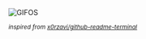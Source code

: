 <div align="justify">
<picture>
    <source media="(prefers-color-scheme: dark)" srcset="https://i.ibb.co/KzpV2d2/output-gif.gif">
    <source media="(prefers-color-scheme: light)" srcset="https://i.ibb.co/KzpV2d2/output-gif.gif">
    <img alt="GIFOS" src="https://i.ibb.co/KzpV2d2/output-gif.gif">
</picture>

<sub><i>inspired from [x0rzavi/github-readme-terminal](https://github.com/x0rzavi/github-readme-terminal)</i></sub>

</div>

<!-- Image deletion URL: https://ibb.co/bRMNsTs/5e8a777a1da205a82f2b93583c93b24e -->